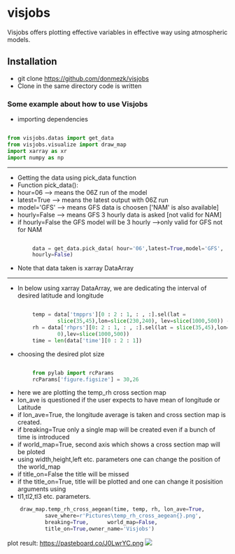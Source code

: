 # visjobs

Visjobs offers plotting effective variables in effective way using atmospheric models.

## Installation

- git clone https://github.com/donmezk/visjobs
- Clone in the same directory code is written

### Some example about how to use Visjobs


- importing dependencies
```python

from visjobs.datas import get_data
from visjobs.visualize import draw_map
import xarray as xr
import numpy as np

```
------------


- Getting the data using pick_data function
- Function pick_data():
- 	hour=06      --> means the 06Z run of the model 
- 	latest=True  --> means the latest output with 06Z run
-	model='GFS'  --> means GFS data is choosen ['NAM' is also available]
- 	hourly=False --> means GFS 3 hourly data is asked [not valid for NAM]
- if hourly=False the GFS model will be 3 hourly -->only valid for GFS not for NAM
```python

		data = get_data.pick_data( hour='06',latest=True,model='GFS',
		hourly=False)
```
- Note that data taken is xarray DataArray

------------


- In below using xarray DataArray,  we are dedicating the interval of desired latitude and longitude
```python

		temp = data['tmpprs'][0 : 2 : 1, : , :].sel(lat =
				slice(35,45),lon=slice(230,240), lev=slice(1000,500)) - 273.15
		rh = data['rhprs'][0: 2 : 1, : , :].sel(lat = slice(35,45),lon=slice(230, 24
				0),lev=slice(1000,500))
		time = len(data['time'][0 : 2 : 1])
```
- choosing the desired plot size
```python

		from pylab import rcParams
		rcParams['figure.figsize'] = 30,26
```
- here we are plotting the temp_rh cross section map
- lon_ave is questioned if the user expects to have mean of longitude or Latitude
- if lon_ave=True, the longitude average is taken and cross section map is created.
- if breaking=True only a single map will be created even if a bunch of time is introduced 
- if world_map=True, second axis which shows a cross section map will be ploted
- using width,height,left etc. parameters one can change the position of the world_map
- if title_on=False the title will be missed
- if the title_on=True, title will be plotted and one can change it posisition arguments using
- tl1,tl2,tl3 etc. parameters.
```python
	draw_map.temp_rh_cross_aegean(time, temp, rh, lon_ave=True,
			save_where=r'Pictures\temp_rh_cross_aegean{}.png', 
			breaking=True, 		world_map=False,
			title_on=True,owner_name='Visjobs')
```
plot result:
https://pasteboard.co/J0LwrYC.png
![]('https://pasteboard.co/J0LwrYC.png')
